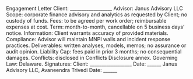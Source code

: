 Engagement Letter
Client: __________________
Advisor: Janus Advisory LLC
Scope: corporate finance advisory and analytics as requested by Client; no custody of funds.
Fees: to be agreed per work order; reimbursable expenses at cost.
Term: month-to-month, cancellable on 5 business days’ notice.
Information: Client warrants accuracy of provided materials.
Compliance: Advisor will maintain MNPI walls and incident response practices.
Deliverables: written analyses, models, memos; no assurance or audit opinion.
Liability Cap: fees paid in prior 3 months; no consequential damages.
Conflicts: disclosed in Conflicts Disclosure annex.
Governing Law: Delaware.
Signatures:
Client: __________________   Date: ______
Janus Advisory LLC, Avaneendra Trivedi   Date: ______
